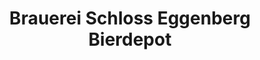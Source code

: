 ---
title: "Brauerei Schloss Eggenberg Bierdepot"
url: /vorchdorf/brauerei-schloss-eggenberg-bierdepot/
shop: Getränke
---